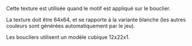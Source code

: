 Cette texture est utilisée quand le motif est appliqué sur le bouclier.

La texture doit être 64x64, et se rapporte à la variante blanche (les autres couleurs sont générées automatiquement par le jeu).

Les boucliers utilisent un modèle cubique 12x22x1.